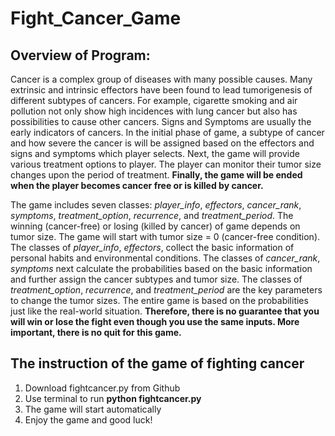 # Fight_Cancer_Game

## Overview of Program:

Cancer is a complex group of diseases with many possible causes. Many extrinsic and intrinsic effectors have been found to lead tumorigenesis of different subtypes of cancers. For example, cigarette smoking and air pollution not only show high incidences with lung cancer but also has possibilities to cause other cancers. Signs and Symptoms are usually the early indicators of cancers. In the initial phase of game, a subtype of cancer and how severe the cancer is will be assigned based on the effectors and signs and symptoms which player selects. Next, the game will provide various treatment options to player. The player can monitor their tumor size changes upon the period of treatment. **Finally, the game will be ended when the player becomes cancer free or is killed by cancer.**

The game includes seven classes: *player_info*, *effectors*, *cancer_rank*, *symptoms*, *treatment_option*, *recurrence*, and *treatment_period*. The winning (cancer-free) or losing (killed by cancer) of game depends on tumor size. The game will start
with tumor size = 0 (cancer-free condition). The classes of *player_info*, *effectors*, collect the basic information of personal habits and environmental conditions. The classes of *cancer_rank*, *symptoms* next calculate the probabilities based on the basic information and further assign the cancer subtypes and tumor size. The classes of *treatment_option*, *recurrence*, and *treatment_period* are the key parameters to change the tumor sizes. The entire game is based on the probabilities just like the real-world situation. **Therefore, there is no guarantee that you will win or lose the fight even
though you use the same inputs. More important, there is no quit for this game.**

## The instruction of the game of fighting cancer
1. Download fightcancer.py from Github
2. Use terminal to run **python fightcancer.py**
3. The game will start automatically
4. Enjoy the game and good luck!
